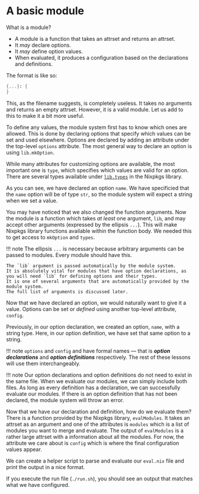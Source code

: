 # A basic module

What is a module?

* A module is a function that takes an attrset and returns an attrset.
* It *may* declare options.
* It *may* define option values.
* When evaluated, it produces a configuration based on the declarations and definitions.

The format is like so:

```nix title="useless.nix"
{...}: {
}
```

This, as the filename suggests, is completely useless.
It takes no arguments and returns an empty attrset.
However, it is a valid module.
Let us add to this to make it a bit more useful.

To define any values, the module system first has to know which ones are allowed.
This is done by declaring options that specify which values can be set and used elsewhere.
Options are declared by adding an attribute under the top-level `options` attribute.
The most general way to declare an option is using `lib.mkOption`.

[//]: # (./options.nix)

While many attributes for customizing options are available,
the most important one is `type`,
which specifies which values are valid for an option.
There are several types available under [`lib.types`][option-types-basic] in the Nixpkgs library.

As you can see, we have declared an option `name`.
We have specificied that the `name` option will be of type `str`, so the module system will expect a string when we set a value.

You may have noticed that we also changed the function arguments.
Now the module is a function which takes *at least* one argument, `lib`,
and may accept other arguments (expressed by the ellipsis `...`).
This will make Nixpkgs library functions available within the function body.
We needed this to get access to `mkOption` and `types`.

!!! note
    The ellipsis `...` is necessary because arbitrary arguments can be passed to modules.
    Every module should have this.

    The `lib` argument is passed automatically by the module system.
    It is absolutely vital for modules that have option declarations, as you will need `lib` for defining options and their types.
    It is one of several arguments that are automatically provided by the module system.
    The full list of arguments is discussed later.

Now that we have declared an option, we would naturally want to give it a value.
Options can be set or *defined* using another top-level attribute, `config`.

[//]: # (./config.nix)

Previously, in our option declaration, we created an option, `name`, with a string type.
Here, in our option definition, we have set that same option to a string.

!!! note
    `options` and `config` and have formal names —
    that is ***option declarations*** and ***option definitions*** respectively.
    The rest of these lessons will use them interchangeably.

!!! note
    Our option declarations and option definitions do not need to exist in the same file.
    When we evaluate our modules, we can simply include both files.
    As long as every definition has a declaration, we can successfully evaluate our modules.
    If there is an option definition that has not been declared, the module system will throw an error.

Now that we have our declaration and definition, how do we evaluate them?
There is a function provided by the Nixpkgs library, `evalModules`.
It takes an attrset as an argument and one of the attributes is `modules` which is a list of modules you want to merge and evaluate.
The output of `evalModules` is a rather large attrset with a information about all the modules.
For now, the attribute we care about is `config` which is where the final configuration values appear.

[//]: # (./eval.nix)

We can create a helper script to parse and evaluate our `eval.nix` file and print the output in a nice format.

[//]: # (./run.sh)

If you execute the run file (`./run.sh`), you should see an output that matches what we have configured.

[//]: # (self.eval)

[option-types-basic]: https://nixos.org/manual/nixos/stable/#sec-option-types-basic
